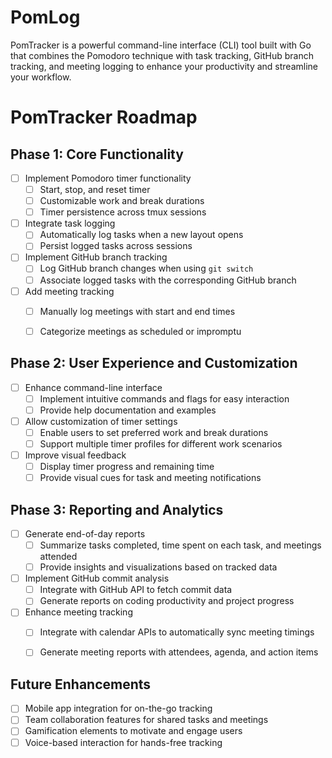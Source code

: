 # PomLog
PomTracker is a powerful command-line interface (CLI) tool built with Go that combines the Pomodoro technique with task tracking, GitHub branch tracking, and meeting logging to enhance your productivity and streamline your workflow.

# PomTracker Roadmap

## Phase 1: Core Functionality

- [ ] Implement Pomodoro timer functionality
  - [ ] Start, stop, and reset timer
  - [ ] Customizable work and break durations
  - [ ] Timer persistence across tmux sessions
- [ ] Integrate task logging
  - [ ] Automatically log tasks when a new layout opens
  - [ ] Persist logged tasks across sessions
- [ ] Implement GitHub branch tracking
  - [ ] Log GitHub branch changes when using `git switch`
  - [ ] Associate logged tasks with the corresponding GitHub branch
- [ ] Add meeting tracking
  - [ ] Manually log meetings with start and end times
  - [ ] Categorize meetings as scheduled or impromptu


## Phase 2: User Experience and Customization

- [ ] Enhance command-line interface
  - [ ] Implement intuitive commands and flags for easy interaction
  - [ ] Provide help documentation and examples
- [ ] Allow customization of timer settings
  - [ ] Enable users to set preferred work and break durations
  - [ ] Support multiple timer profiles for different work scenarios
- [ ] Improve visual feedback
  - [ ] Display timer progress and remaining time
  - [ ] Provide visual cues for task and meeting notifications

## Phase 3: Reporting and Analytics

- [ ] Generate end-of-day reports
  - [ ] Summarize tasks completed, time spent on each task, and meetings attended
  - [ ] Provide insights and visualizations based on tracked data
- [ ] Implement GitHub commit analysis
  - [ ] Integrate with GitHub API to fetch commit data
  - [ ] Generate reports on coding productivity and project progress
- [ ] Enhance meeting tracking
  - [ ] Integrate with calendar APIs to automatically sync meeting timings
  - [ ] Generate meeting reports with attendees, agenda, and action items


## Future Enhancements

- [ ] Mobile app integration for on-the-go tracking
- [ ] Team collaboration features for shared tasks and meetings
- [ ] Gamification elements to motivate and engage users
- [ ] Voice-based interaction for hands-free tracking
